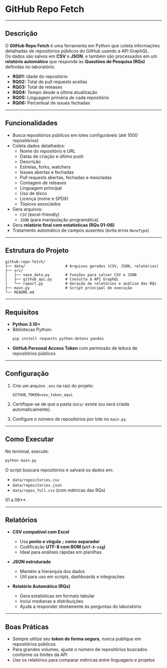 # GitHub Repo Fetch
---

## Descrição

O **GitHub Repo Fetch** é uma ferramenta em Python que coleta informações detalhadas de repositórios públicos do GitHub usando a API GraphQL.  
Os dados são salvos em **CSV** e **JSON**, e também são processados em um **relatório automático** que responde às **Questões de Pesquisa (RQs)** definidas no laboratório:

- **RQ01:** Idade do repositório  
- **RQ02:** Total de pull requests aceitas  
- **RQ03:** Total de releases  
- **RQ04:** Tempo desde a última atualização  
- **RQ05:** Linguagem primária de cada repositório  
- **RQ06:** Percentual de issues fechadas  

---

## Funcionalidades

- Busca repositórios públicos em lotes configuráveis (até 1000 repositórios)  
- Coleta dados detalhados:
  - Nome do repositório e URL
  - Datas de criação e último push
  - Descrição
  - Estrelas, forks, watchers
  - Issues abertas e fechadas
  - Pull requests abertas, fechadas e mescladas
  - Contagem de releases
  - Linguagem principal
  - Uso de disco
  - Licença (nome e SPDX)
  - Tópicos associados
- Gera arquivos:
  - `CSV` (excel-friendly)
  - `JSON` (para manipulação programática)
- Gera **relatório final com estatísticas (RQs 01–06)**  
- Tratamento automático de campos ausentes (evita erros `NoneType`)

---

## Estrutura do Projeto

```
github-repo-fetch/
├── data/                  # Arquivos gerados (CSV, JSON, relatórios)
├── src/
│   ├── save_data.py       # Funções para salvar CSV e JSON
│   ├── github_api.py      # Consulta à API GraphQL
│   └── report.py          # Geração de relatórios e análise das RQs
├── main.py                # Script principal de execução
└── README.md
```

---

## Requisitos

- **Python 3.10+**
- Bibliotecas Python:
  ```bash
  pip install requests python-dotenv pandas
  ```
- **GitHub Personal Access Token** com permissão de leitura de repositórios públicos

---

## Configuração

1. Crie um arquivo `.env` na raiz do projeto:
   ```
   GITHUB_TOKEN=seu_token_aqui
   ```

2. Certifique-se de que a pasta `data/` existe (ou será criada automaticamente).  

3. Configure o número de repositórios por lote no `main.py`.  

---

## Como Executar

No terminal, execute:

```bash
python main.py
```

O script buscará repositórios e salvará os dados em:

- `data/repositories.csv`
- `data/repositories.json`
- `data/repos_full.csv` (com métricas das RQs)

01 a 06**.

---

## Relatórios

- **CSV compatível com Excel**  
  - Usa **ponto e vírgula `;` como separador**  
  - Codificação **UTF-8 com BOM (`utf-8-sig`)**  
  - Ideal para análises rápidas em planilhas  

- **JSON estruturado**  
  - Mantém a hierarquia dos dados  
  - Útil para uso em scripts, dashboards e integrações  

- **Relatório Automático (RQs)**  
  - Gera estatísticas em formato tabular  
  - Inclui medianas e distribuições  
  - Ajuda a responder diretamente às perguntas do laboratório  

---

## Boas Práticas

- Sempre utilize seu **token de forma segura**, nunca publique em repositórios públicos  
- Para grandes volumes, ajuste o número de repositórios buscados conforme os limites da API  
- Use os relatórios para comparar métricas entre linguagens e projetos  
